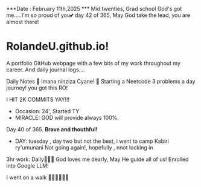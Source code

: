 ***Date : February 11th,2025 *** Mid twenties, Grad school God's got me.....I'm so proud of you💕 day 42 of 365, May God take the lead, you are almost there!
# RolandeU.github.io!

A portfolio GitHub webpage with a few bits of my work throughout my career. And daily journal logs....


Daily Notes
💚 Imana ninziza Cyane! 
💚 Starting a Neetcode 3 problems a day journey! you got this RO!

I HIT 2K COMMITS YAY!!!

- Occasion: 24', Started TY 
- MIRACLE: GOD will provide always 100%.

Day 40 of 365. **Brave and thouthful!** 
- DAY: tuesday , day two but not the best, i went to camp 
Kabiri ry'umunani Not going again!, hopefully , nnot locking in

3hr work: Daily💚💚💚
God loves me dearly, May He guide all of  us!
Enrolled into Google LLM! 

I went on a walk 💚💚💚💚💚💚
